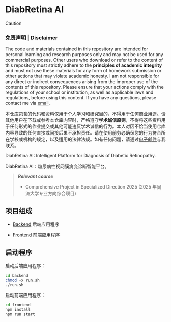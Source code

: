 # DiabRetina AI

> [!CAUTION]
> ### 免责声明 | Disclaimer
>
> The code and materials contained in this repository are intended for personal learning and research purposes only and may not be used for any commercial purposes. Other users who download or refer to the content of this repository must strictly adhere to the **principles of academic integrity** and must not use these materials for any form of homework submission or other actions that may violate academic honesty. I am not responsible for any direct or indirect consequences arising from the improper use of the contents of this repository. Please ensure that your actions comply with the regulations of your school or institution, as well as applicable laws and regulations, before using this content. If you have any questions, please contact me via [email](mailto:minmuslin@outlook.com).
>
> 本仓库包含的代码和资料仅用于个人学习和研究目的，不得用于任何商业用途。请其他用户在下载或参考本仓库内容时，严格遵守**学术诚信原则**，不得将这些资料用于任何形式的作业提交或其他可能违反学术诚信的行为。本人对因不恰当使用仓库内容导致的任何直接或间接后果不承担责任。请在使用前务必确保您的行为符合所在学校或机构的规定，以及适用的法律法规。如有任何问题，请通过[电子邮件](mailto:minmuslin@outlook.com)与我联系。

DiabRetina AI: Intelligent Platform for Diagnosis of Diabetic Retinopathy.

DiabRetina AI：糖尿病性视网膜病变诊断智能平台。

> ***Relevant course***
> * Comprehensive Project in Specialized Direction 2025 (2025 年同济大学专业方向综合项目)

## 项目组成

* [Backend](backend)
后端应用程序

* [Frontend](frontend)
前端应用程序

## 启动程序

启动后端应用程序：

```bash
cd backend
chmod +x run.sh
./run.sh
```

启动前端应用程序：

```bash
cd frontend
npm install
npm run start
```
